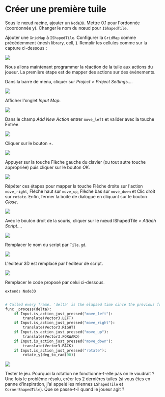 # Créer une première tuile

Sous le nœud racine, ajouter un `Node3D`.
Mettre 0.1 pour l'ordonnée (coordonnée y).
Changer le nom du nœud pour `IShapedTile`.

Ajouter une `GridMap` à `IShapedTile`.
Configurer la `GridMap` comme précédemment (mesh library, cell, ).
Remplir les cellules comme sur la capture ci-dessous :

![](images/tile-01.png)

Nous allons maintenant programmer la réaction de la tuile aux actions du joueur.
La première étape est de mapper des actions sur des événements.

Dans la barre de menu, cliquer sur _Project_ > _Project Settings..._.

![](images/input-map-01.png)

Afficher l'onglet _Input Map_.

![](images/input-map-02.png)

Dans le champ _Add New Action_ entrer `move_left` et valider avec la touche Entrée.

![](images/input-map-03.png)

Cliquer sur le bouton _+_. 

![](images/input-map-04.png)

Appuyer sur la touche Flèche gauche du clavier (ou tout autre touche appropriée) puis cliquer sur le bouton _OK_.

![](images/input-map-05.png)

Répéter ces étapes pour mapper la touche Flèche droite sur l'action `move_right`, Flèche haut sur `move_up`, Flèche bas sur `move_down` et Clic droit sur `rotate`.
Enfin, fermer la boite de dialogue en cliquant sur le bouton _Close_.

![](images/input-map-06.png)

Avec le bouton droit de la souris, cliquer sur le nœud IShapedTile > _Attach Script..._.

![](images/first-script-01.png)

Remplacer le nom du script par `Tile.gd`.

![](images/first-script-02.png)

L'éditeur 3D est remplacé par l'éditeur de script.

![](images/first-script-03.png)

Remplacer le code proposé par celui ci-dessous.

```python
extends Node3D


# Called every frame. 'delta' is the elapsed time since the previous frame.
func _process(delta):
	if Input.is_action_just_pressed("move_left"):
		translate(Vector3.LEFT)
	if Input.is_action_just_pressed("move_right"):
		translate(Vector3.RIGHT)
	if Input.is_action_just_pressed("move_up"):
		translate(Vector3.FORWARD)
	if Input.is_action_just_pressed("move_down"):
		translate(Vector3.BACK)
	if Input.is_action_just_pressed("rotate"):
		rotate_y(deg_to_rad(90))

```

![](images/first-script-04.png)

Tester le jeu.
Pourquoi la rotation ne fonctionne-t-elle pas on le voudrait ?
Une fois le problème résolu, créer les 2 dernières tuiles (si vous êtes en panne d'inspiration, j'ai appelé les miennes `LShapedTile` et `CornerShapedTile`).
Que se passe-t-il quand le joueur agit ?